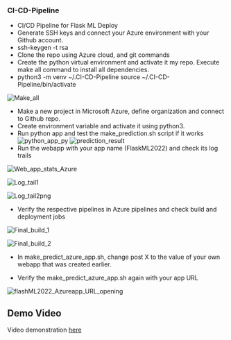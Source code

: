 ### CI-CD-Pipeline
- CI/CD Pipeline for Flask ML Deploy
- Generate SSH keys and connect your Azure environment with your Github account.
- ssh-keygen -t rsa
- Clone the repo using Azure cloud, and git commands
- Create the python virtual environment and activate it my repo. Execute make all command to install all dependencies. 
- python3 -m venv ~/.CI-CD-Pipeline
source ~/.CI-CD-Pipeline/bin/activate

![Make_all](https://user-images.githubusercontent.com/111645872/186910526-f8fe2cba-57cb-4314-a7d9-b3282d7b25bd.JPG)
- Make a new project in Microsoft Azure, define organization and connect to Github repo.
- Create environment variable and activate it using python3.
- Run python app and test the make_prediction.sh script if it works
![python_app_py](https://user-images.githubusercontent.com/111645872/186911107-04e52a6d-cf16-4a4c-98c5-de8b69cf37eb.JPG)
![prediction_result](https://user-images.githubusercontent.com/111645872/186911172-0b1063a5-7196-42e4-b777-fe00b1c89e84.png)
- Run the webapp with your app name (FlaskML2022) and check its log trails

![Web_app_stats_Azure](https://user-images.githubusercontent.com/111645872/186911601-b7f068e5-3f48-4741-aa58-f5b1b9f7a062.JPG)

![Log_tail1](https://user-images.githubusercontent.com/111645872/186911757-a0e18b90-f93f-4b78-b0f1-1bae23400373.png)

![Log_tail2png](https://user-images.githubusercontent.com/111645872/186911793-ac2da23e-ea25-4c82-87c0-d2fcfab5cb2d.png)

- Verify the respective pipelines in Azure pipelines and check build and deployment jobs

![Final_build_1](https://user-images.githubusercontent.com/111645872/186912195-1e7dc479-cfad-43a9-9259-9551813f5298.JPG)

![Final_build_2](https://user-images.githubusercontent.com/111645872/186912435-3e3e3cf4-da5a-45f3-a10d-dc288dcf806e.JPG)

[](https://i.imgur.com/zkXdyXA.png)

- In make_predict_azure_app.sh, change post X to the value of your own webapp that was created earlier.

- Verify the make_predict_azure_app.sh again with your app URL

![flashML2022_Azureapp_URL_opening](https://user-images.githubusercontent.com/111645872/186913006-71ea48fc-5755-4852-9269-bafa5d97aab0.png)

## Demo Video

Video demonstration   [here](https://youtu.be/nmWm4f08i8k)







